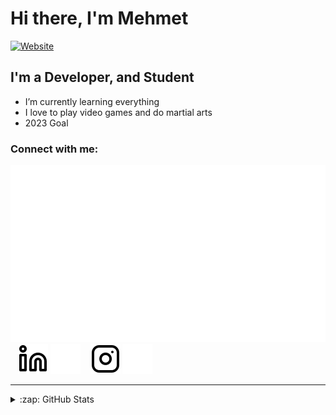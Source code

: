 # Hi there, I'm Mehmet
[![Website](https://img.shields.io/website?label=mehmetcyr.live&style=for-the-badge&url=http%3A%2F%2Fmehmetcyr.live)](http://mehmetcyr.live)

## I'm a Developer, and Student
- I’m currently learning everything
- I love to play video games and do martial arts
- 2023 Goal 
### Connect with me:
[![website](./img/Mharf.svg)](http://mehmetcyr.live)
&nbsp;&nbsp;
[![website](./img/linkedin-light.svg)](https://www.linkedin.com/in/mehmet-%C3%A7ay%C4%B1r-b03209251#gh-light-mode-only)
[![website](./img/linkedin-dark.svg)](https://www.linkedin.com/in/mehmet-%C3%A7ay%C4%B1r-b03209251#gh-dark-mode-only)
&nbsp;&nbsp;
[![website](./img/instagram-light.svg)](https://instagram.com/meadow0#gh-light-mode-only)
[![website](./img/instagram-dark.svg)](https://instagram.com/meadow0#gh-dark-mode-only)

---

<details>
  <summary>:zap: GitHub Stats</summary>
  <img align="left" alt="codeSTACKr's GitHub Stats" src="https://github-readme-stats.vercel.app/api?username=mehmetcyr0&show_icons=true&theme=radical" />
</details>

[website]: http://mehmetcyr.live
